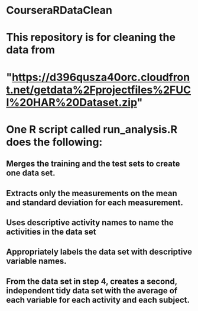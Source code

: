 # CourseraRDataClean

# This repository is for cleaning the data from  

#  "https://d396qusza40orc.cloudfront.net/getdata%2Fprojectfiles%2FUCI%20HAR%20Dataset.zip"  

# One R script called run_analysis.R does the following: 

## Merges the training and the test sets to create one data set.
## Extracts only the measurements on the mean and standard deviation for each measurement. 
## Uses descriptive activity names to name the activities in the data set
## Appropriately labels the data set with descriptive variable names. 
## From the data set in step 4, creates a second, independent tidy data set with the average of each variable for each activity and each subject.
